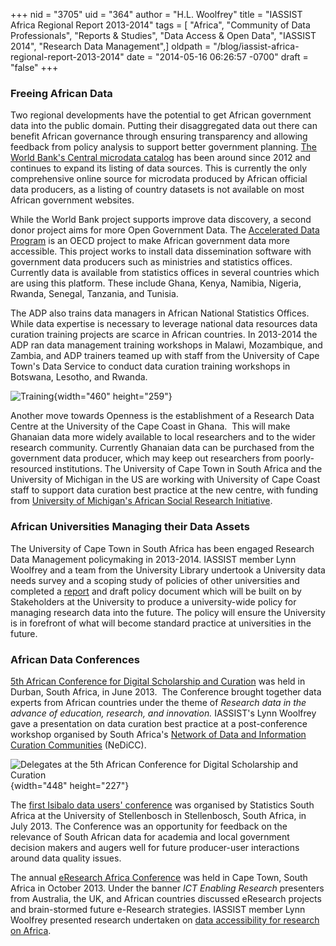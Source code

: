 +++
nid = "3705"
uid = "364"
author = "H.L. Woolfrey"
title = "IASSIST Africa Regional Report 2013-2014"
tags = [ "Africa", "Community of Data Professionals", "Reports & Studies", "Data Access & Open Data", "IASSIST 2014", "Research Data Management",]
oldpath = "/blog/iassist-africa-regional-report-2013-2014"
date = "2014-05-16 06:26:57 -0700"
draft = "false"
+++
### Freeing African Data

Two regional developments have the potential to get African government
data into the public domain. Putting their disaggregated data out there
can benefit African governance through ensuring transparency and
allowing feedback from policy analysis to support better government
planning. [The World Bank's Central microdata
catalog](http://microdata.worldbank.org/index.php/catalog?sk=) has been
around since 2012 and continues to expand its listing of data sources.
This is currently the only comprehensive online source for microdata
produced by African official data producers, as a listing of country
datasets is not available on most African government websites.

While the World Bank project supports improve data discovery, a second
donor project aims for more Open Government Data. The [Accelerated Data
Program](http://adp.ihsn.org/) is an OECD project to make African
government data more accessible. This project works to install data
dissemination software with government data producers such as ministries
and statistics offices. Currently data is available from statistics
offices in several countries which are using this platform. These
include Ghana, Kenya, Namibia, Nigeria, Rwanda, Senegal, Tanzania, and
Tunisia.

The ADP also trains data managers in African National Statistics
Offices. While data expertise is necessary to leverage national data
resources data curation training projects are scarce in African
countries. In 2013-2014 the ADP ran data management training workshops
in Malawi, Mozambique, and Zambia, and ADP trainers teamed up with staff
from the University of Cape Town's Data Service to conduct data curation
training workshops in Botswana, Lesotho, and Rwanda.

![](/img/blog/20140221_121_training-460.jpg "Training"){width="460"
height="259"}

Another move towards Openness is the establishment of a Research Data
Centre at the University of the Cape Coast in Ghana.  This will make
Ghanaian data more widely available to local researchers and to the
wider research community. Currently Ghanaian data can be purchased from
the government data producer, which may keep out researchers from
poorly-resourced institutions. The University of Cape Town in South
Africa and the University of Michigan in the US are working with
University of Cape Coast staff to support data curation best practice at
the new centre, with funding from [University of Michigan's African
Social Research
Initiative](http://www.ii.umich.edu/asc/initiatives/africansocialresearchinitiativeasri).

### African Universities Managing their Data Assets

The University of Cape Town in South Africa has been engaged Research
Data Management policymaking in 2013-2014. IASSIST member Lynn Woolfrey
and a team from the University Library undertook a University data needs
survey and a scoping study of policies of other universities and
completed a
[report](http://www.datafirst.uct.ac.za/images/docs/20140307-uct-rsearch-data-management-woolfrey.pdf)
and draft policy document which will be built on by Stakeholders at the
University to produce a university-wide policy for managing research
data into the future. The policy will ensure the University is in
forefront of what will become standard practice at universities in the
future.

### African Data Conferences

[5th African Conference for Digital Scholarship and
Curation](http://nedicc.com/5th-african-conference-for-digital-scholarship-and-curation/)
was held in Durban, South Africa, in June 2013.  The Conference brought
together data experts from African countries under the theme of
*Research data in the advance of education, research, and innovation.*
IASSIST's Lynn Woolfrey gave a presentation on data curation best
practice at a post-conference workshop organised by South Africa's
[Network of Data and Information Curation
Communities](http://nedicc.com/2012/08/23/nedicc/) (NeDiCC).

![](/img/blog/20130625-acdsc5-participants.jpg "Delegates at the 5th African Conference for Digital Scholarship and Curation"){width="448"
height="227"}

The [first Isibalo data users'
conference](http://www.statssa.gov.za/isibalo_conference/welcome.asp)
was organised by Statistics South Africa at the University of
Stellenbosch in Stellenbosch, South Africa, in July 2013. The Conference
was an opportunity for feedback on the relevance of South African data
for academia and local government decision makers and augers well for
future producer-user interactions around data quality issues.

The annual [eResearch Africa
Conference](http://eresearch.ac.za/join-us-for-eresearch-africa-2013/)
was held in Cape Town, South Africa in October 2013. Under the banner
*ICT Enabling Research* presenters from Australia, the UK, and African
countries discussed eResearch projects and brain-stormed future
e-Research strategies. IASSIST member Lynn Woolfrey presented research
undertaken on [data accessibility for research on
Africa](http://eresearch.ac.za/wp-content/uploads/2013/10/20131008-eresearch-africa-woolfrey.pdf).
